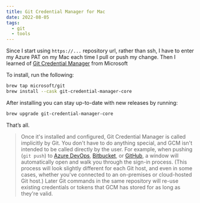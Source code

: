 ```yaml
---
title: Git Credential Manager for Mac
date: 2022-08-05
tags:
  - git
  - tools
---
```


Since I start using `https://...` repository url, rather than ssh, I have to enter my Azure PAT on my Mac each time I pull or push my change. Then I learned of [Git Credential Manager](https://github.com/GitCredentialManager/git-credential-manager) from Microsoft

To install, run the following:

```bash
brew tap microsoft/git
brew install --cask git-credential-manager-core
```

After installing you can stay up-to-date with new releases by running:

```bash
brew upgrade git-credential-manager-core
```

That’s all. 

> Once it's installed and configured, Git Credential Manager is called implicitly by Git. You don't have to do anything special, and GCM isn't intended to be called directly by the user. For example, when pushing (`git push`) to [Azure DevOps](https://dev.azure.com/), [Bitbucket](https://bitbucket.org/), or [GitHub](https://github.com/), a window will automatically open and walk you through the sign-in process. (This process will look slightly different for each Git host, and even in some cases, whether you've connected to an on-premises or cloud-hosted Git host.) Later Git commands in the same repository will re-use existing credentials or tokens that GCM has stored for as long as they're valid.


